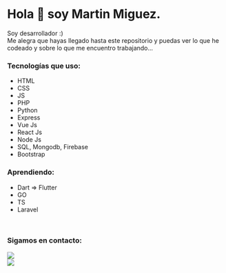 # Hola 👋 soy Martin Miguez.
</hr>

Soy desarrollador :)
</br>
Me alegra que hayas llegado hasta este repositorio y puedas ver lo que he codeado y sobre lo que me encuentro trabajando...

### Tecnologías que uso:
<ul>
<li> HTML </li>
<li> CSS </li>
  <li> JS </li>
  <li> PHP </li>
  <li> Python </li>
  <li> Express </li>
  <li> Vue Js </li>
  <li> React Js </li>
  <li> Node Js </li>
  <li> SQL, Mongodb, Firebase </li>
  <li> Bootstrap </li>
</ul>

### Aprendiendo:
<ul>
<li> Dart => Flutter </li>
<li> GO </li>
  <li> TS </li>
  <li> Laravel </li>
</ul>


  
  </br>
 </hr>
 
 ### Sigamos en contacto: </br>
<div> 
 <a href = "mailto:martinmiguez77@gmail.com"><img src="https://img.shields.io/badge/-Gmail-%23333?style=for-the-badge&logo=gmail&logoColor=white" target="_blank"></a></br>
  <a href="https://www.linkedin.com/in/martin-alejandro-miguez/" target="_blank"><img src="https://img.shields.io/badge/-LinkedIn-%230077B5?style=for-the-badge&logo=linkedin&logoColor=white" target="_blank"></a>
</div>
